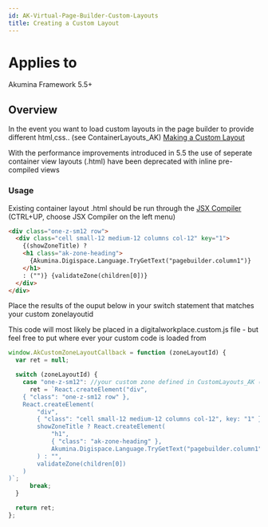 ```yaml
---
id: AK-Virtual-Page-Builder-Custom-Layouts
title: Creating a Custom Layout
---
```


# Applies to

Akumina Framework 5.5+

## Overview

In the event you want to load custom layouts in the page builder to provide different html,css.. (see ContainerLayouts_AK) [Making a Custom Layout](https://akumina.github.io/docs/AK-Row-Editing-Custom-Layout)

With the performance improvements introduced in 5.5 the use of seperate container view layouts (.html) have been deprecated with inline pre-compiled views

### Usage

Existing container layout .html should be run through the [JSX Compiler](https://akumina.github.io/docs/ReactViews-JSX-Compiler) (CTRL+UP, choose JSX Compiler on the left menu)

```html
<div class="one-z-sm12 row">
  <div class="cell small-12 medium-12 columns col-12" key="1">
    {(showZoneTitle) ?
    <h1 class="ak-zone-heading">
      {Akumina.Digispace.Language.TryGetText("pagebuilder.column1")}
    </h1>
    : ("")} {validateZone(children[0])}
  </div>
</div>
```

Place the results of the ouput below in your switch statement that matches your custom zonelayoutid

This code will most likely be placed in a digitalworkplace.custom.js file - but feel free to put where ever your custom code is loaded from

```js
window.AkCustomZoneLayoutCallback = function (zoneLayoutId) {
  var ret = null;

  switch (zoneLayoutId) {
    case "one-z-sm12": //your custom zone defined in CustomLayouts_AK (LayoutId Column)
      ret = `React.createElement("div",
    { "class": "one-z-sm12 row" },
    React.createElement(
        "div",
        { "class": "cell small-12 medium-12 columns col-12", key: "1" },
        showZoneTitle ? React.createElement(
            "h1",
            { "class": "ak-zone-heading" },
            Akumina.Digispace.Language.TryGetText("pagebuilder.column1")
        ) : "",
        validateZone(children[0])
    )
)`;
      break;
  }

  return ret;
};
```
